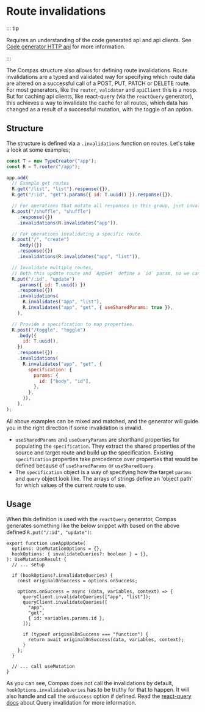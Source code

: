 # Route invalidations

::: tip

Requires an understanding of the code generated api and api clients. See
[Code generator HTTP api](/features/code-gen-api.html) for more information.

:::

The Compas structure also allows for defining route invalidations. Route
invalidations are a typed and validated way for specifying which route data are
altered on a successful call of a POST, PUT, PATCH or DELETE route. For most
generators, like the `router`, `validator` and `apiClient` this is a noop. But
for caching api clients, like react-query (via the `reactQuery` generator), this
achieves a way to invalidate the cache for all routes, which data has changed as
a result of a successful mutation, with the toggle of an option.

## Structure

The structure is defined via a `.invalidations` function on routes. Let's take a
look at some examples;

```js
const T = new TypeCreator("app");
const R = T.router("/app");

app.add(
  // Example get routes
  R.get("/list", "list").response({}),
  R.get("/:id", "get").params({ id: T.uuid() }).response({}),

  // For operations that mutate all responses in this group, just invalidate the whole group.
  R.post("/shuffle", "shuffle")
    .response({})
    .invalidations(R.invalidates("app")),

  // For operations invalidating a specific route.
  R.post("/", "create")
    .body({})
    .response({})
    .invalidations(R.invalidates("app", "list")),

  // Invalidate multiple routes,
  // Both this update route and `AppGet` define a `id` param, so we can use `useSharedParams` to only invalidate the get route of this specific entity.
  R.put("/:id", "update")
    .params({ id: T.uuid() })
    .response({})
    .invalidations(
      R.invalidates("app", "list"),
      R.invalidates("app", "get", { useSharedParams: true }),
    ),

  // Provide a specification to map properties.
  R.post("/toggle", "toggle")
    .body({
      id: T.uuid(),
    })
    .response({})
    .invalidations(
      R.invalidates("app", "get", {
        specification: {
          params: {
            id: ["body", "id"],
          },
        },
      }),
    ),
);
```

All above examples can be mixed and matched, and the generator will guide you in
the right direction if some invalidation is invalid.

- `useSharedParams` and `useQueryParams` are shorthand properties for populating
  the `specification`. They extract the shared properties of the source and
  target route and build up the specification. Existing `specification`
  properties take precedence over properties that would be defined because of
  `useSharedParams` or `useSharedQuery`.
- The `specification` object is a way of specifying how the target `params` and
  `query` object look like. The arrays of strings define an 'object path' for
  which values of the current route to use.

## Usage

When this definition is used with the `reactQuery` generator, Compas generates
something like the below snippet with based on the above defined
`R.put("/:id", "update")`:

```tsx
export function useAppUpdate(
  options: UseMutationOptions = {},
  hookOptions: { invalidateQueries?: boolean } = {},
): UseMutationResult {
  // ... setup

  if (hookOptions?.invalidateQueries) {
    const originalOnSuccess = options.onSuccess;

    options.onSuccess = async (data, variables, context) => {
      queryClient.invalidateQueries(["app", "list"]);
      queryClient.invalidateQueries([
        "app",
        "get",
        { id: variables.params.id },
      ]);

      if (typeof originalOnSuccess === "function") {
        return await originalOnSuccess(data, variables, context);
      }
    };
  }

  // ... call useMutation
}
```

As you can see, Compas does not call the invalidations by default,
`hookOptions.invalidateQueries` has to be truthy for that to happen. It will
also handle and call the `onSuccess` option if defined. Read the
[react-query docs](https://react-query.tanstack.com/guides/query-invalidation#_top)
about Query invalidation for more information.
